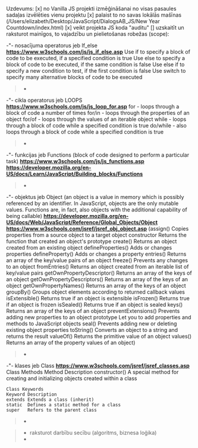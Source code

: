 Uzdevums:
[x] no Vanilla JS projekti izmēģināšanai no visas pasaules sadaļas izvēlēties vienu projektu
[x] palaist to no savas lokālās mašīnas (/Users/elizabeth/Desktop/JavaScript/DialogsAB_JS/New Year Countdown/index.html)
[x] veikt projekta JS koda "auditu"
[] uzskaitīt un raksturot mainīgos, to vajadzību un pielietošanas robežas (scope):

-"- nosacījuma operatorus jeb If_else **https://www.w3schools.com/js/js_if_else.asp** 
    Use if to specify a block of code to be executed, if a specified condition is true
    Use else to specify a block of code to be executed, if the same condition is false
    Use else if to specify a new condition to test, if the first condition is false
    Use switch to specify many alternative blocks of code to be executed 
> - 



-"- cikla operatorus jeb LOOPS **https://www.w3schools.com/js/js_loop_for.asp** 
    for - loops through a block of code a number of times
    for/in - loops through the properties of an object
    for/of - loops through the values of an iterable object
    while - loops through a block of code while a specified condition is true
    do/while - also loops through a block of code while a specified condition is true
> - 






-"- funkcijas jeb Functions (block of code designed to perform a particular task) **https://www.w3schools.com/js/js_functions.asp** **https://developer.mozilla.org/en-US/docs/Learn/JavaScript/Building_blocks/Functions**  
> - 




-"- objektus jeb Object (an object is a value in memory which is possibly referenced by an identifier. In JavaScript, objects are the only mutable values. Functions are, in fact, also objects with the additional capability of being callable) **https://developer.mozilla.org/en-US/docs/Web/JavaScript/Reference/Global_Objects/Object** **https://www.w3schools.com/jsref/jsref_obj_object.asp** 
    (assign()	Copies properties from a source object to a target object
    constructor	Returns the function that created an object's prototype
    create()	Returns an object created from an existing object
    defineProperties()	Adds or changes properties
    defineProperty()	Adds or changes a property
    entries()	Returns an array of the key/value pairs of an object
    freeze()	Prevents any changes to an object
    fromEntries()	Returns an object created from an iterable list of key/value pairs
    getOwnPropertyDescriptor()	Returns an array of the keys of an object
    getOwnPropertyDescriptors()	Returns an array of the keys of an object
    getOwnPropertyNames()	Returns an array of the keys of an object
    groupBy()	Groups object elements according to returned callback values
    isExtensible()	Returns true if an object is extensible
    isFrozen()	Returns true if an object is frozen
    isSealed()	Returns true if an object is sealed
    keys()	Returns an array of the keys of an object
    preventExtensions()	Prevents adding new properties to an object
    prototype	Let you to add properties and methods to JavaScript objects
    seal()	Prevents adding new or deleting existing object properties
    toString()	Converts an object to a string and returns the result
    valueOf()	Returns the primitive value of an object
    values()	Returns an array of the property values of an object)
> - 




-"- klases jeb Class **https://www.w3schools.com/jsref/jsref_classes.asp**
    Class Methods
    Method	Description
    constructor()	A special method for creating and initializing objects created within a class

    Class Keywords
    Keyword	Description
    extends	Extends a class (inherit)
    static	Defines a static method for a class
    super	Refers to the parent class
> - 





> - raksturot darbību secību (algoritms, biznesa loģika)
> - 